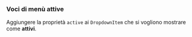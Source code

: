 ### Voci di menù attive

Aggiungere la proprietà `active` ai `DropdownItem` che si vogliono mostrare come **attivi**.

<!-- STORY -->